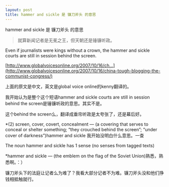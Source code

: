 ```yaml
---
layout: post
title: hammer and sickle 是 镰刀斧头 的意思
---
```


hammer and sickle 是 镰刀斧头 的意思

>就算新闻记者是无冕之王，但天朝还是锤镰听政。

  Even if journalists were kings without a crown, the hammer and sickle courts are still in session behind the screen.

  

[http://www.globalvoicesonline.org/2007/10/16/ch...](http://www.globalvoicesonline.org/2007/10/16/china-tough-blogging-the-communist-congress/)

上面的原文是中文，英文是global voice online的kenny翻译的。

我开始认为是整个这个短语hammer and sickle courts are still in session behind the screen是锤镰听政的意思。其实不是。

这个behind the screen么，翻译成垂帘听政是太夸张了，还是幕后好。

*(2) screen, cover, covert, concealment — (a covering that serves to conceal or shelter something; “they crouched behind the screen”; “under cover of darkness”)hammer and sickle 我开始没明白什么意思。一查

The noun hammer and sickle has 1 sense (no senses from tagged texts)

*hammer and sickle — (the emblem on the flag of the Soviet Union)熟悉，熟悉啊。：）

镰刀斧头下的法庭让记者么为难了？我看大部分记者不为难。镰刀斧头没和他们挣钱相抵触就行。
